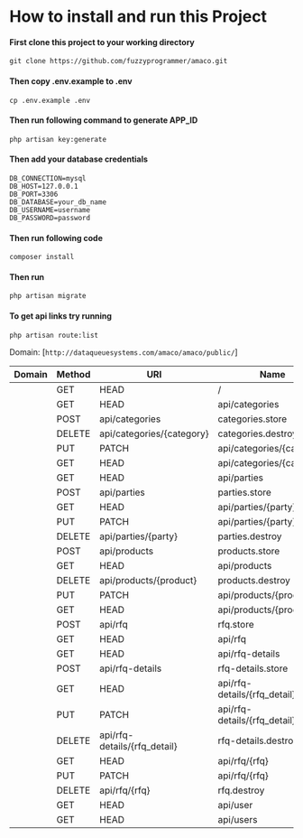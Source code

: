 # How to install and run this Project

#### First clone this project to your working directory
`git clone https://github.com/fuzzyprogrammer/amaco.git`

#### Then copy **.env.example** to **.env**
`cp .env.example .env`

#### Then run following command to generate APP_ID
`php artisan key:generate`

#### Then add your database credentials
```
DB_CONNECTION=mysql
DB_HOST=127.0.0.1
DB_PORT=3306
DB_DATABASE=your_db_name
DB_USERNAME=username
DB_PASSWORD=password
```
#### Then run following code
`composer install`

#### Then run 
`php artisan migrate`

#### To get api links try running 
`php artisan route:list`

Domain: [`http://dataqueuesystems.com/amaco/amaco/public/`]

| Domain | Method    | URI                          | Name                | Action                                                | 
|--------|-----------|------------------------------|---------------------|-------------------------------------------------------|
|        | GET|HEAD  | /                            |                     | Closure                                               | 
|        | GET|HEAD  | api/categories               | categories.index    | App\Http\Controllers\Api\CategoryController@index     | 
|        | POST      | api/categories               | categories.store    | App\Http\Controllers\Api\CategoryController@store     | 
|        | DELETE    | api/categories/{category}    | categories.destroy  | App\Http\Controllers\Api\CategoryController@destroy   | 
|        | PUT|PATCH | api/categories/{category}    | categories.update   | App\Http\Controllers\Api\CategoryController@update    | 
|        | GET|HEAD  | api/categories/{category}    | categories.show     | App\Http\Controllers\Api\CategoryController@show      | 
|        | GET|HEAD  | api/parties                  | parties.index       | App\Http\Controllers\Api\PartyController@index        | 
|        | POST      | api/parties                  | parties.store       | App\Http\Controllers\Api\PartyController@store        | 
|        | GET|HEAD  | api/parties/{party}          | parties.show        | App\Http\Controllers\Api\PartyController@show         | 
|        | PUT|PATCH | api/parties/{party}          | parties.update      | App\Http\Controllers\Api\PartyController@update       | 
|        | DELETE    | api/parties/{party}          | parties.destroy     | App\Http\Controllers\Api\PartyController@destroy      | 
|        | POST      | api/products                 | products.store      | App\Http\Controllers\Api\ProductController@store      | 
|        | GET|HEAD  | api/products                 | products.index      | App\Http\Controllers\Api\ProductController@index      | 
|        | DELETE    | api/products/{product}       | products.destroy    | App\Http\Controllers\Api\ProductController@destroy    | 
|        | PUT|PATCH | api/products/{product}       | products.update     | App\Http\Controllers\Api\ProductController@update     | 
|        | GET|HEAD  | api/products/{product}       | products.show       | App\Http\Controllers\Api\ProductController@show       | 
|        | POST      | api/rfq                      | rfq.store           | App\Http\Controllers\Api\RFQController@store          | 
|        | GET|HEAD  | api/rfq                      | rfq.index           | App\Http\Controllers\Api\RFQController@index          | 
|        | GET|HEAD  | api/rfq-details              | rfq-details.index   | App\Http\Controllers\Api\RFQDetailsController@index   | 
|        | POST      | api/rfq-details              | rfq-details.store   | App\Http\Controllers\Api\RFQDetailsController@store   | 
|        | GET|HEAD  | api/rfq-details/{rfq_detail} | rfq-details.show    | App\Http\Controllers\Api\RFQDetailsController@show    | 
|        | PUT|PATCH | api/rfq-details/{rfq_detail} | rfq-details.update  | App\Http\Controllers\Api\RFQDetailsController@update  | 
|        | DELETE    | api/rfq-details/{rfq_detail} | rfq-details.destroy | App\Http\Controllers\Api\RFQDetailsController@destroy | 
|        | GET|HEAD  | api/rfq/{rfq}                | rfq.show            | App\Http\Controllers\Api\RFQController@show           | 
|        | PUT|PATCH | api/rfq/{rfq}                | rfq.update          | App\Http\Controllers\Api\RFQController@update         | 
|        | DELETE    | api/rfq/{rfq}                | rfq.destroy         | App\Http\Controllers\Api\RFQController@destroy        | 
|        | GET|HEAD  | api/user                     |                     | Closure                                               | 
|        | GET|HEAD  | api/users                    |                     | App\Http\Controllers\Api\UserController@index         | 
